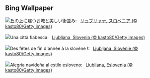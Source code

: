 ## Bing Wallpaper
![](https://www.bing.com/th?id=OHR.LjubljanaLights_JA-JP9081354484_UHD.jpg&w=1000)丘の上に建つお城と美しい街並み:&nbsp;&ensp;[リュブリャナ, スロベニア (© kasto80/Getty images)](https://www.bing.com/th?id=OHR.LjubljanaLights_JA-JP9081354484_UHD.jpg)
<br><br/>
![](https://www.bing.com/th?id=OHR.LjubljanaLights_IT-IT1809782695_UHD.jpg&w=1000)Una città fiabesca:&nbsp;&ensp;[Ljubljana, Slovenia (© kasto80/Getty images)](https://www.bing.com/th?id=OHR.LjubljanaLights_IT-IT1809782695_UHD.jpg)
<br><br/>
![](https://www.bing.com/th?id=OHR.LjubljanaLights_FR-FR3780217998_UHD.jpg&w=1000)Des fêtes de fin d'année à la slovène !:&nbsp;&ensp;[Ljubljana, Slovénie (© kasto80/Getty images)](https://www.bing.com/th?id=OHR.LjubljanaLights_FR-FR3780217998_UHD.jpg)
<br><br/>
![](https://www.bing.com/th?id=OHR.LjubljanaLights_ES-ES3058445591_UHD.jpg&w=1000)Alegría navideña al estilo esloveno:&nbsp;&ensp;[Liubliana, Eslovenia (© kasto80/Getty images)](https://www.bing.com/th?id=OHR.LjubljanaLights_ES-ES3058445591_UHD.jpg)
<br><br/>
